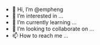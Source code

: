 - 👋 Hi, I’m @empheng
- 👀 I’m interested in ...
- 🌱 I’m currently learning ...
- 💞️ I’m looking to collaborate on ...
- 📫 How to reach me ...

<!---
empheng/empheng is a ✨ special ✨ repository because its `README.md` (this file) appears on your GitHub profile.
You can click the Preview link to take a look at your changes.
--->
